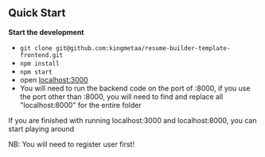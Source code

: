 ## Quick Start

**Start the development**

-   `git clone git@github.com:kingmetaa/resume-builder-template-frontend.git`
-   `npm install`
-   `npm start`
-   open [localhost:3000](http://localhost:3000)
-   You will need to run the backend code on the port of :8000, if you use the port other than :8000, you will need to
    find and replace all "localhost:8000" for the entire folder

If you are finished with running localhost:3000 and localhost:8000, you can start playing around

NB: You will need to register user first!
